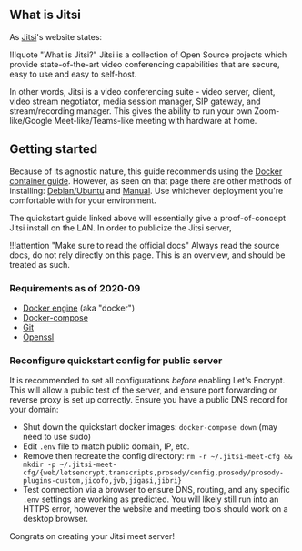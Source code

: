 ## What is Jitsi
As [Jitsi](https://jitsi.github.io/handbook/docs/intro)'s website states:

!!!quote "What is Jitsi?"
    Jitsi is a collection of Open Source projects which provide state-of-the-art video conferencing capabilities that are secure, easy to use and easy to self-host.

In other words, Jitsi is a video conferencing suite - video server, client, video stream negotiator, media session manager, SIP gateway, and stream/recording manager. This gives the ability to run your own Zoom-like/Google Meet-like/Teams-like meeting with hardware at home.

## Getting started
Because of its agnostic nature, this guide recommends using the [Docker container guide](https://jitsi.github.io/handbook/docs/devops-guide/devops-guide-docker). However, as seen on that page there are other methods of installing: [Debian/Ubuntu](https://jitsi.github.io/handbook/docs/devops-guide/devops-guide-quickstart) and [Manual](https://jitsi.github.io/handbook/docs/devops-guide/devops-guide-manual). Use whichever deployment you're comfortable with for your environment.

The quickstart guide linked above will essentially give a proof-of-concept Jitsi install on the LAN. In order to publicize the Jitsi server, 

!!!attention "Make sure to read the official docs"
    Always read the source docs, do not rely directly on this page. This is an overview, and should be treated as such.

### Requirements as of 2020-09
- [Docker engine](https://docs.docker.com/engine/install/) (aka "docker")
- [Docker-compose](https://docs.docker.com/compose/install/)
- [Git](https://git-scm.com/downloads)
- [Openssl](https://github.com/openssl/openssl#download)

### Reconfigure quickstart config for public server
It is recommended to set all configurations _before_ enabling Let's Encrypt. This will allow a public test of the server, and ensure port forwarding or reverse proxy is set up correctly. Ensure you have a public DNS record for your domain:

- Shut down the quickstart docker images: `docker-compose down` (may need to use sudo)
- Edit `.env` file to match public domain, IP, etc.
- Remove then recreate the config directory: `rm -r ~/.jitsi-meet-cfg && mkdir -p ~/.jitsi-meet-cfg/{web/letsencrypt,transcripts,prosody/config,prosody/prosody-plugins-custom,jicofo,jvb,jigasi,jibri}`
- Test connection via a browser to ensure DNS, routing, and any specific `.env` settings are working as predicted. You will likely still run into an HTTPS error, however the website and meeting tools should work on a desktop browser.

Congrats on creating your Jitsi meet server!

<!---
TODO: Add section or dedicated page for Let's Encrypt on a container for Jitsi.
-->